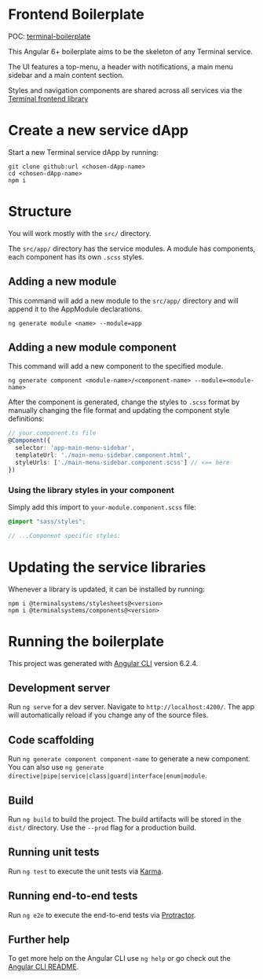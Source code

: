 # Frontend Boilerplate

POC: [terminal-boilerplate](https://terminal-boilerplate.firebaseapp.com/)

This Angular 6+ boilerplate aims to be the skeleton of any Terminal service. 

The UI features a top-menu, a header with notifications, a main menu sidebar and a main content section.

Styles and navigation components are shared across all services via the [Terminal frontend library](https://github.com/Terminal-Systems/frontend-library)

# Create a new service dApp

Start a new Terminal service dApp by running: 

```
git clone github:url <chosen-dApp-name>
cd <chosen-dApp-name>
npm i
```

# Structure

You will work mostly with the `src/` directory. 

The `src/app/` directory has the service modules. A module has components, each component has its own `.scss` styles. 

## Adding a new module

This command will add a new module to the `src/app/` directory and will append it to the AppModule declarations.

```
ng generate module <name> --module=app
```

## Adding a new module component

This command will add a new component to the specified module.

```
ng generate component <module-name>/<component-name> --module=<module-name>
```

After the component is generated, change the styles to `.scss` format by manually changing the file format and updating the component style definitions: 

```ts
// your.component.ts file
@Component({
  selector: 'app-main-menu-sidebar',
  templateUrl: './main-menu-sidebar.component.html',
  styleUrls: ['./main-menu-sidebar.component.scss'] // <== here
})
```

### Using the library styles in your component

Simply add this import to `your-module.component.scss` file:

```scss
@import "sass/styles";

// ...Component specific styles:
```

# Updating the service libraries

Whenever a library is updated, it can be installed by running: 

```
npm i @terminalsystems/stylesheets@<version>
npm i @terminalsystems/components@<version>
```

# Running the boilerplate

This project was generated with [Angular CLI](https://github.com/angular/angular-cli) version 6.2.4.

## Development server

Run `ng serve` for a dev server. Navigate to `http://localhost:4200/`. The app will automatically reload if you change any of the source files.

## Code scaffolding

Run `ng generate component component-name` to generate a new component. You can also use `ng generate directive|pipe|service|class|guard|interface|enum|module`.

## Build

Run `ng build` to build the project. The build artifacts will be stored in the `dist/` directory. Use the `--prod` flag for a production build.

## Running unit tests

Run `ng test` to execute the unit tests via [Karma](https://karma-runner.github.io).

## Running end-to-end tests

Run `ng e2e` to execute the end-to-end tests via [Protractor](http://www.protractortest.org/).

## Further help

To get more help on the Angular CLI use `ng help` or go check out the [Angular CLI README](https://github.com/angular/angular-cli/blob/master/README.md).
